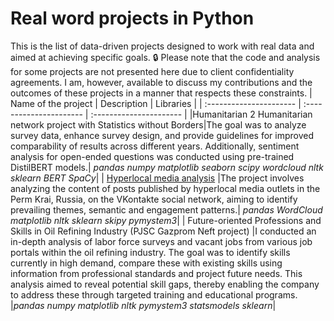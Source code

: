 # Real word projects in Python
This is the list of data-driven projects designed to work with real data and aimed at achieving specific goals. 🔒 Please note that the code and analysis for some projects are not presented here due to client confidentiality agreements. I am, however, available to discuss my contributions and the outcomes of these projects in a manner that respects these constraints.
| Name of the project | Description | Libraries | 
| :---------------------- | :---------------------- | :---------------------- |
|Humanitarian 2 Humanitarian network project with Statistics without Borders|The goal was to analyze survey data, enhance survey design, and provide guidelines for improved comparability of results across different years. Additionally, sentiment analysis for open-ended questions was conducted using pre-trained DistilBERT models.| *pandas* *numpy* *matplotlib* *seaborn* *scipy* *wordcloud* *nltk* *sklearn* *BERT* *SpaCy*|
| [Hyperlocal media analysis](hyperlocal_media) |The project involves analyzing the content of posts published by hyperlocal media outlets in the Perm Krai, Russia, on the VKontakte social network, aiming to identify prevailing themes, semantic and engagement patterns.| *pandas*  *WordCloud* *matplotlib* *nltk* *sklearn* *skipy* *pymystem3*|
| Future-oriented Professions and Skills in Oil Refining Industry (PJSC Gazprom Neft project) |I conducted an in-depth analysis of labor force surveys and vacant jobs from various job portals within the oil refining industry. The goal was to identify skills currently in high demand, compare these with existing skills using information from professional standards and project future needs. This analysis aimed to reveal potential skill gaps, thereby enabling the company to address these through targeted training and educational programs. |*pandas* *numpy* *matplotlib* *nltk* *pymystem3* *statsmodels* *sklearn*|

